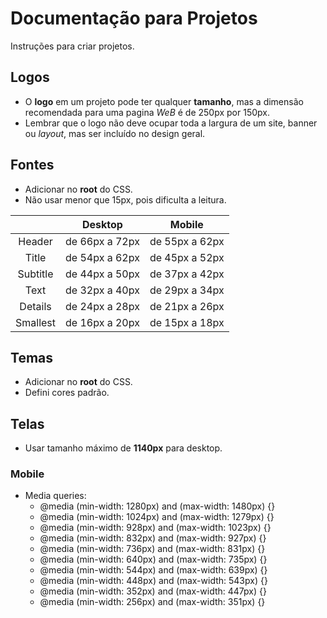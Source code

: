 # Documentação para Projetos

Instruções para criar projetos.

## Logos

* O **logo** em um projeto pode ter qualquer **tamanho**, mas a dimensão recomendada para uma pagina *WeB* é de 250px por 150px.
* Lembrar que o logo não deve ocupar toda a largura de um site, banner ou *layout*, mas ser incluído no design geral.

## Fontes

* Adicionar no **root** do CSS.
* Não usar menor que 15px, pois dificulta a leitura.

||Desktop|Mobile|
|:------:|:-----:|:----:|
|Header|de 66px a 72px|de 55px a 62px|
|Title|de 54px a 62px|de 45px a 52px|
|Subtitle|de 44px a 50px|de 37px a 42px|
|Text|de 32px a 40px|de 29px a 34px|
|Details|de 24px a 28px|de 21px a 26px|
|Smallest|de 16px a 20px|de 15px a 18px|

## Temas

* Adicionar no **root** do CSS.
* Defini cores padrão.

## Telas

* Usar tamanho máximo de **1140px** para desktop.

### Mobile

* Media queries:
  * @media (min-width: 1280px) and (max-width: 1480px) {}
  * @media (min-width: 1024px) and (max-width: 1279px) {}
  * @media (min-width: 928px) and (max-width: 1023px) {}
  * @media (min-width: 832px) and (max-width: 927px) {}
  * @media (min-width: 736px) and (max-width: 831px) {}
  * @media (min-width: 640px) and (max-width: 735px) {}
  * @media (min-width: 544px) and (max-width: 639px) {}
  * @media (min-width: 448px) and (max-width: 543px) {}
  * @media (min-width: 352px) and (max-width: 447px) {}
  * @media (min-width: 256px) and (max-width: 351px) {}
